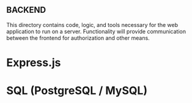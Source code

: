 ## BACKEND

This directory contains code, logic, and tools necessary for the web application to run on a server. Functionality will provide communication between the frontend for authorization and other means.

# Express.js

# SQL (PostgreSQL / MySQL)
